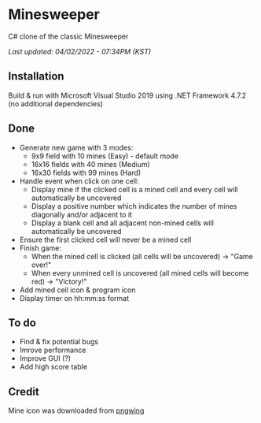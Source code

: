 # Minesweeper
C# clone of the classic Minesweeper

*Last updated: 04/02/2022 - 07:34PM (KST)*
## Installation
Build & run with Microsoft Visual Studio 2019 using .NET Framework 4.7.2 (no additional dependencies)
## Done
- Generate new game with 3 modes:
  - 9x9 field with 10 mines (Easy) - default mode
  - 16x16 fields with 40 mines (Medium)
  - 16x30 fields with 99 mines (Hard)
- Handle event when click on one cell:
  - Display mine if the clicked cell is a mined cell and every cell will automatically be uncovered
  - Display a positive number which indicates the number of mines diagonally and/or adjacent to it
  - Display a blank cell and all adjacent non-mined cells will automatically be uncovered 
- Ensure the first clicked cell will never be a mined cell
- Finish game:
  - When the mined cell is clicked (all cells will be uncovered) -> "Game over!"
  - When every unmined cell is uncovered (all mined cells will become red) -> "Victory!"
- Add mined cell icon & program icon
- Display timer on hh:mm:ss format
 ## To do
 - Find & fix potential bugs
 - Imrove performance
 - Improve GUI (?)
 - Add high score table
 ## Credit
 Mine icon was downloaded from [pngwing](https://www.pngwing.com/en/free-png-cbukd)


